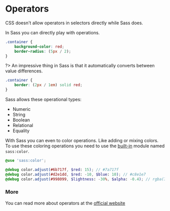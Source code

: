 # Operators

CSS doesn't allow operators in selectors directly while Sass does.

In Sass you can directly play with operations.

``` scss
.container {
	background-color: red;
	border-radius: (5px / 2);
}
```

?> An impressive thing in Sass is that it automatically converts between value differences.

``` scss
.container {
	border: (2px / 1em) solid red;
}
```

Sass allows these operational types:
- Numeric
- String
- Boolean
- Relational
- Equality

With Sass you can even to color operations. Like adding or mixing colors. To use these coloring operations you need to use the [built-in](Sass/Variables) module named `sass:color`.

```scss
@use 'sass:color';

@debug color.adjust(#6b717f, $red: 15); // #7a717f
@debug color.adjust(#d2e1dd, $red: -10, $blue: 10); // #c8e1e7
@debug color.adjust(#998099, $lightness: -30%, $alpha: -0.4); // rgba(71, 57, 71, 0.6)

```

### More

You can read more about operators at the [official website](https://sass-lang.com/documentation/operators/)